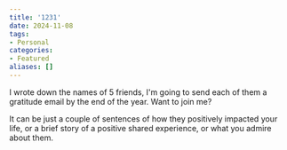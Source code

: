 ```yaml
---
title: '1231'
date: 2024-11-08
tags:
- Personal
categories:
- Featured
aliases: []
---
```

I wrote down the names of 5 friends, I'm going to send each of them a gratitude email by the end of the year. Want to join me?

It can be just a couple of sentences of how they positively impacted your life, or a brief story of a positive shared experience, or what you admire about them.
